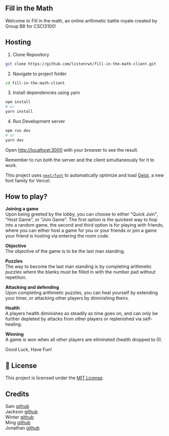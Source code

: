 ## Fill in the Math
Welcome to Fill in the math, an online arithmetic battle royale created by Group B8 for CSCI3100!

## Hosting
1. Clone Repository  
```bash
git clone https://github.com/listenrwt/fill-in-the-math-client.git
```  
  

2. Navigate to project folder  
```bash
cd fill-in-the-math-client
```
  

3. Install dependencies using yarn  
```bash
npm install
# or
yarn install
```
  

4. Run Development server  
```bash
npm run dev
# or
yarn dev
```

Open [http://localhost:3000](http://localhost:3000) with your browser to see the result.

Remember to run both the server and the client simultaneously for it to work.

This project uses [`next/font`](https://nextjs.org/docs/app/building-your-application/optimizing/fonts) to automatically optimize and load [Geist](https://vercel.com/font), a new font family for Vercel.

## How to play?

**Joining a game**  
Upon being greeted by the lobby, you can choose to either "Quick Join", "Host Game", or "Join Game". The first option
is the quickest way to hop into a random game, the second and third option is for playing with friends, where you can
either host a game for you or your friends or join a game your friend is hosting via entering the room code.


**Objective**  
The objective of the game is to be the last man standing.  

**Puzzles**  
The way to become the last man standing is by completing arithmetic puzzles where the blanks must be filled in with the number pad without repetition.  

**Attacking and defending**  
Upon completing arithmetic puzzles, you can heal yourself by extending your timer, or attacking other players by diminishing theirs.  

**Health**  
A players health diminishes as steadily as time goes on, and can only be further depleted by attacks from other players or replenished via self-healing.  

**Winning**  
A game is won when all other players are eliminated (health dropped to 0).

Good Luck, Have Fun!

## 📄 License

This project is licensed under the [MIT License](https://github.com/listenrwt/fill-in-the-math-client/blob/main/LICENSE).  

## Credits
Sam [github](https://github.com/sam1037)  
Jackson [github](https://github.com/jacksonhk)  
Winter [github](https://github.com/listenrwt)  
Ming [github](https://github.com/kamingkwok2015)  
Jonathan [github](https://github.com/jonathanc1002)
